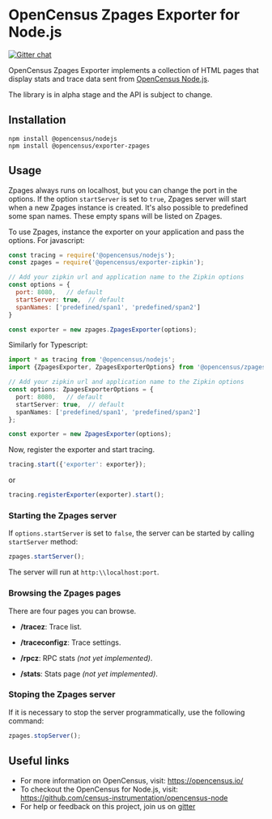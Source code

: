 # OpenCensus Zpages Exporter for Node.js
[![Gitter chat][gitter-image]][gitter-url]

OpenCensus Zpages Exporter implements a collection of HTML pages that display stats and trace data sent from [OpenCensus Node.js](https://github.com/census-instrumentation/opencensus-node).

The library is in alpha stage and the API is subject to change.

## Installation

```node
npm install @opencensus/nodejs
npm install @opencensus/exporter-zpages
```

## Usage

Zpages always runs on localhost, but you can change the port in the options. If the option `startServer` is set to `true`, Zpages server will start when a new Zpages instance is created. It's also possible to predefined some span names. These empty spans will be listed on Zpages.

To use Zpages, instance the exporter on your application and pass the options. For javascript:

```javascript
const tracing = require('@opencensus/nodejs');
const zpages = require('@opencensus/exporter-zipkin');

// Add your zipkin url and application name to the Zipkin options
const options = {
  port: 8080,   // default
  startServer: true,  // default
  spanNames: ['predefined/span1', 'predefined/span2']
}

const exporter = new zpages.ZpagesExporter(options);
```

Similarly for Typescript:

```typescript
import * as tracing from '@opencensus/nodejs';
import {ZpagesExporter, ZpagesExporterOptions} from '@opencensus/zpages-exporter';

// Add your zipkin url and application name to the Zipkin options
const options: ZpagesExporterOptions = {
  port: 8080,   // default
  startServer: true,  // default
  spanNames: ['predefined/span1', 'predefined/span2']
};

const exporter = new ZpagesExporter(options);
```

Now, register the exporter and start tracing.

```javascript
tracing.start({'exporter': exporter});
```

or

```javascript
tracing.registerExporter(exporter).start();
```

### Starting the Zpages server

If `options.startServer` is set to `false`, the server can be started by calling `startServer` method:

```typescript
zpages.startServer();
```

The server will run at `http:\\localhost:port`.

### Browsing the Zpages pages

There are four pages you can browse.

- **/tracez**: Trace list.

- **/traceconfigz**: Trace settings.

- **/rpcz**: RPC stats *(not yet implemented)*.

- **/stats**: Stats page *(not yet implemented)*.

### Stoping the Zpages server

If it is necessary to stop the server programmatically, use the following command:

```typescript
zpages.stopServer();
```

## Useful links
- For more information on OpenCensus, visit: <https://opencensus.io/>
- To checkout the OpenCensus for Node.js, visit: <https://github.com/census-instrumentation/opencensus-node>
- For help or feedback on this project, join us on [gitter](https://gitter.im/census-instrumentation/Lobby)

[gitter-image]: https://badges.gitter.im/census-instrumentation/lobby.svg
[gitter-url]: https://gitter.im/census-instrumentation/lobby?utm_source=badge&utm_medium=badge&utm_campaign=pr-badge&utm_content=badge
